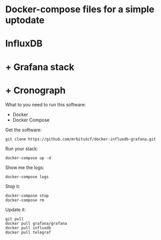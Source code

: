# Docker-compose files for a simple uptodate
# InfluxDB
# + Grafana stack
# + Cronograph

What to you need to run this software:

* Docker
* Docker Compose

Get the software:

```
git clone https://github.com/mrbitsdcf/docker-influxdb-grafana.git
```

Run your stack:

```
docker-compose up -d
```

Show me the logs:

```
docker-compose logs
```

Stop it:

```
docker-compose stop
docker-compose rm
```

Update it:

```
git pull
docker pull grafana/grafana
docker pull influxdb
docker pull telegraf
```


